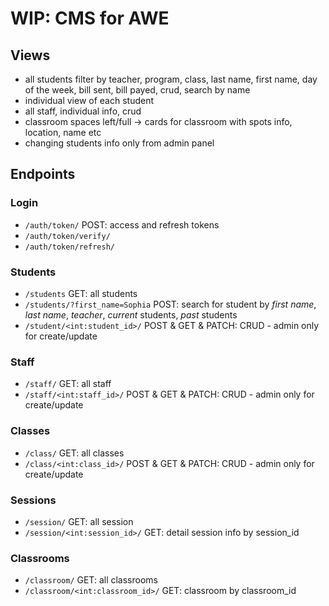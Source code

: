 # WIP: CMS for AWE

## Views
- all students filter by teacher, program, class, last name, first name, day of the week, bill sent, bill payed, crud, search by name
- individual view of each student
- all staff, individual info, crud
- classroom spaces left/full -> cards for classroom with spots info, location, name etc
- changing students info only from admin panel

## Endpoints

### Login
- `/auth/token/` POST: access and refresh tokens
- `/auth/token/verify/` 
- `/auth/token/refresh/` 

### Students
- `/students` GET: all students 
- `/students/?first_name=Sophia` POST: search for student by *first name*, *last name*, *teacher*, *current* students, *past* students
- `/student/<int:student_id>/` POST & GET & PATCH: CRUD - admin only for create/update

### Staff
- `/staff/` GET: all staff
- `/staff/<int:staff_id>/` POST & GET & PATCH: CRUD - admin only for create/update

### Classes
- `/class/` GET: all classes
- `/class/<int:class_id>/` POST & GET & PATCH: CRUD - admin only for create/update

### Sessions
- `/session/` GET: all session
- `/session/<int:session_id>/` GET: detail session info by session_id

### Classrooms
- `/classroom/` GET: all classrooms
- `/classroom/<int:classroom_id>/` GET: classroom by classroom_id
